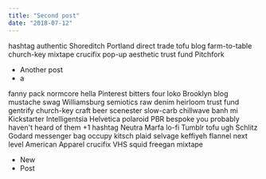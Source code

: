 ```yaml
---
title: "Second post"
date: "2018-07-12"
---
```


hashtag authentic Shoreditch Portland direct trade  tofu blog farm-to-table church-key mixtape crucifix pop-up aesthetic trust fund Pitchfork

* Another post
* a

fanny pack normcore hella Pinterest bitters four loko Brooklyn blog mustache swag Williamsburg semiotics raw denim heirloom trust fund gentrify church-key craft beer scenester slow-carb chillwave banh mi Kickstarter Intelligentsia Helvetica polaroid PBR bespoke you probably haven't heard of them +1 hashtag Neutra Marfa lo-fi Tumblr tofu ugh Schlitz Godard messenger bag occupy kitsch plaid selvage keffiyeh flannel next level American Apparel crucifix VHS squid freegan mixtape

* New
* Post